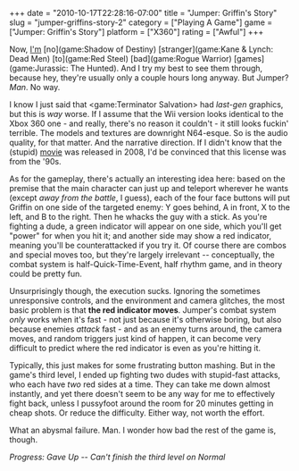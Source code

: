 +++
date = "2010-10-17T22:28:16-07:00"
title = "Jumper: Griffin's Story"
slug = "jumper-griffins-story-2"
category = ["Playing A Game"]
game = ["Jumper: Griffin's Story"]
platform = ["X360"]
rating = ["Awful"]
+++

Now, [I'm](game:Vexx) [no](game:Shadow of Destiny) [stranger](game:Kane & Lynch: Dead Men) [to](game:Red Steel) [bad](game:Rogue Warrior) [games](game:Jurassic: The Hunted).  And I try my best to see them through, because hey, they're usually only a couple hours long anyway.  But Jumper?  <i>Man</i>.  No way.

I know I just said that <game:Terminator Salvation> had <i>last-gen</i> graphics, but this is <i>way</i> worse.  If I assume that the Wii version looks identical to the Xbox 360 one - and really, there's no reason it couldn't - it still looks fuckin' terrible.  The models and textures are downright N64-esque.  So is the audio quality, for that matter.  And the narrative direction.  If I didn't know that the (stupid) <a href="http://en.wikipedia.org/wiki/Jumper_(film)">movie</a> was released in 2008, I'd be convinced that this license was from the '90s.

As for the gameplay, there's actually an interesting idea here: based on the premise that the main character can just up and teleport wherever he wants (except <i>away from the battle</i>, I guess), each of the four face buttons will put Griffin on one side of the targeted enemy: Y goes behind, A in front, X to the left, and B to the right.  Then he whacks the guy with a stick.  As you're fighting a dude, a green indicator will appear on one side, which you'll get "power" for when you hit it; and another side may show a red indicator, meaning you'll be counterattacked if you try it.  Of course there are combos and special moves too, but they're largely irrelevant -- conceptually, the combat system is half-Quick-Time-Event, half rhythm game, and in theory could be pretty fun.

Unsurprisingly though, the execution sucks.  Ignoring the sometimes unresponsive controls, and the environment and camera glitches, the most basic problem is that <b>the red indicator moves</b>.  Jumper's combat system <i>only</i> works when it's fast - not just because it's otherwise boring, but also because enemies <i>attack</i> fast - and as an enemy turns around, the camera moves, and random triggers just kind of happen, it can become very difficult to predict where the red indicator is even as you're hitting it.

Typically, this just makes for some frustrating button mashing.  But in the game's third level, I ended up fighting two dudes with stupid-fast attacks, who each have <i>two</i> red sides at a time.  They can take me down almost instantly, and yet there doesn't seem to be any way for me to effectively fight back, unless I pussyfoot around the room for 20 minutes getting in cheap shots.  Or reduce the difficulty.  Either way, not worth the effort.

What an abysmal failure.  Man.  I wonder how bad the rest of the game is, though.

<i>Progress: Gave Up -- Can't finish the third level on Normal</i>
